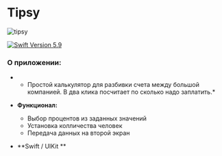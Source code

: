 # Tipsy

![tipsy](Images/1.png)

<p align="left"> 
<a href="https://swift.org">
<img src="https://img.shields.io/badge/Swift-5.9-mediumslateblue" alt="Swift Version 5.9" /></a>
</p>

### О приложении:

- * Простой калькулятор для разбивки счета между большой компанией. В два клика посчитает по сколько надо заплатить.*
- **Функционал:**
  - Выбор процентов из заданных значений
  - Установка колличества человек
  - Передача данных на второй экран

- **Swift / UIKit **
